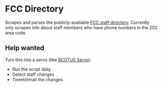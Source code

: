 # FCC Directory

Scrapes and parses the publicly-available [FCC staff directory](https://transition.fcc.gov/fcc-bin/findpeople.pl?person=202). Currently only scrapes info about staff members who have phone numbers in the 202 area code.

## Help wanted

Turn this into a servo (like [SCOTUS Servo](https://github.com/vzvenyach/scotus-servo)):

- Run the script daily
- Detect staff changes
- Tweet/email the changes
